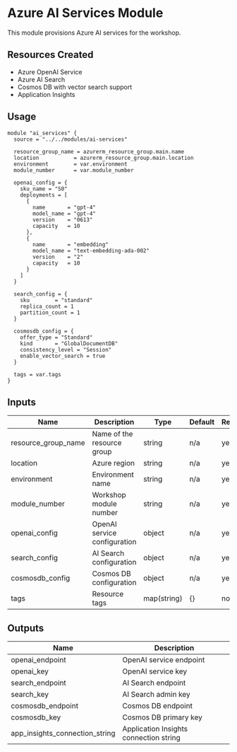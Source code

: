 # Azure AI Services Module

This module provisions Azure AI services for the workshop.

## Resources Created

- Azure OpenAI Service
- Azure AI Search
- Cosmos DB with vector search support
- Application Insights

## Usage

```hcl
module "ai_services" {
  source = "../../modules/ai-services"
  
  resource_group_name = azurerm_resource_group.main.name
  location           = azurerm_resource_group.main.location
  environment        = var.environment
  module_number      = var.module_number
  
  openai_config = {
    sku_name = "S0"
    deployments = [
      {
        name       = "gpt-4"
        model_name = "gpt-4"
        version    = "0613"
        capacity   = 10
      },
      {
        name       = "embedding"
        model_name = "text-embedding-ada-002"
        version    = "2"
        capacity   = 10
      }
    ]
  }
  
  search_config = {
    sku        = "standard"
    replica_count = 1
    partition_count = 1
  }
  
  cosmosdb_config = {
    offer_type = "Standard"
    kind       = "GlobalDocumentDB"
    consistency_level = "Session"
    enable_vector_search = true
  }
  
  tags = var.tags
}
```

## Inputs

| Name | Description | Type | Default | Required |
|------|-------------|------|---------|----------|
| resource_group_name | Name of the resource group | string | n/a | yes |
| location | Azure region | string | n/a | yes |
| environment | Environment name | string | n/a | yes |
| module_number | Workshop module number | string | n/a | yes |
| openai_config | OpenAI service configuration | object | n/a | yes |
| search_config | AI Search configuration | object | n/a | yes |
| cosmosdb_config | Cosmos DB configuration | object | n/a | yes |
| tags | Resource tags | map(string) | {} | no |

## Outputs

| Name | Description |
|------|-------------|
| openai_endpoint | OpenAI service endpoint |
| openai_key | OpenAI service key |
| search_endpoint | AI Search endpoint |
| search_key | AI Search admin key |
| cosmosdb_endpoint | Cosmos DB endpoint |
| cosmosdb_key | Cosmos DB primary key |
| app_insights_connection_string | Application Insights connection string |
